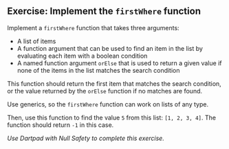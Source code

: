 ## Exercise: Implement the `firstWhere` function

Implement a `firstWhere` function that takes three arguments:

- A list of items
- A function argument that can be used to find an item in the list by evaluating each item with a boolean condition
- A named function argument `orElse` that is used to return a given value if none of the items in the list matches the search condition

This function should return the first item that matches the search condition, or the value returned by the `orElse` function if no matches are found.

Use generics, so the `firstWhere` function can work on lists of any type.

Then, use this function to find the value `5` from this list: `[1, 2, 3, 4]`. The function should return `-1` in this case.

_Use Dartpad with Null Safety to complete this exercise._
